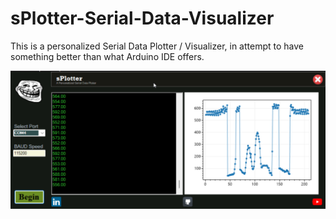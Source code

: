 # sPlotter-Serial-Data-Visualizer
This is a personalized Serial Data Plotter / Visualizer, in attempt to have something better than what Arduino IDE offers.

![alt text](devenv_6SkAgRZZKi.png)
